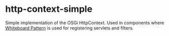 http-context-simple
===================

Simple implementation of the OSGi HttpContext. Used in components where 
[Whiteboard Pattern][1] is used for registering servlets and filters.

[1]: http://felix.apache.org/documentation/subprojects/apache-felix-http-service.html#using-the-whiteboard

